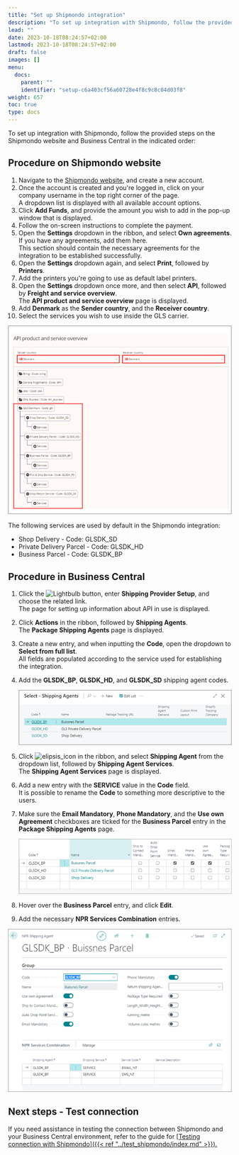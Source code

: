```yaml
---
title: "Set up Shipmondo integration"
description: "To set up integration with Shipmondo, follow the provided steps on the Shipmondo website and Business Central in the indicated order."
lead: ""
date: 2023-10-18T08:24:57+02:00
lastmod: 2023-10-18T08:24:57+02:00
draft: false
images: []
menu:
  docs:
    parent: ""
    identifier: "setup-c6a403cf56a60728e4f8c9c8c04d03f8"
weight: 657
toc: true
type: docs
---
```


To set up integration with Shipmondo, follow the provided steps on the Shipmondo website and Business Central in the indicated order:

## Procedure on Shipmondo website

1. Navigate to the [<ins>Shipmondo website<ins>](https://shipmondo.com/), and create a new account.     
2. Once the account is created and you're logged in, click on your company username in the top right corner of the page.     
   A dropdown list is displayed with all available account options.
3. Click **Add Funds**, and provide the amount you wish to add in the pop-up window that is displayed.
4. Follow the on-screen instructions to complete the payment.
5. Open the **Settings** dropdown in the ribbon, and select **Own agreements**. If you have any agreements, add them here.      
   This section should contain the necessary agreements for the integration to be established successfully.
6. Open the **Settings** dropdown again, and select **Print**, followed by **Printers**.
7. Add the printers you're going to use as default label printers.
8. Open the **Settings** dropdown once more, and then select **API**, followed by **Freight and service overview**.     
   The **API product and service overview** page is displayed.
9. Add **Denmark** as the **Sender country**, and the **Receiver country**.    
10. Select the services you wish to use inside the GLS carrier.

   ![shipmondo_api](Images/shipmondo_api.png)       

   The following services are used by default in the Shipmondo integration:

   - Shop Delivery - Code: GLSDK_SD
   - Private Delivery Parcel - Code: GLSDK_HD
   - Business Parcel - Code: GLSDK_BP

## Procedure in Business Central

1. Click the ![Lightbulb](Lightbulb_icon.PNG) button, enter **Shipping Provider Setup**, and choose the related link.       
   The page for setting up information about API in use is displayed. 
2. Click **Actions** in the ribbon, followed by **Shipping Agents**.       
   The **Package Shipping Agents** page is displayed.
3. Create a new entry, and when inputting the **Code**, open the dropdown to **Select from full list**.     
   All fields are populated according to the service used for establishing the integration.
4. Add the **GLSDK_BP**, **GLSDK_HD**, and **GLSDK_SD** shipping agent codes.

   ![shipping_agents](Images/shipping_agents.png)

5. Click ![elipsis_icon](elipsis_icon.png) in the ribbon, and select **Shipping Agent** from the dropdown list, followed by **Shipping Agent Services**.    
   The **Shipping Agent Services** page is displayed.
6. Add a new entry with the **SERVICE** value in the **Code** field.       
   It is possible to rename the **Code** to something more descriptive to the users.
7. Make sure the **Email Mandatory**, **Phone Mandatory**, and the **Use own Agreement** checkboxes are ticked for the **Business Parcel** entry in the **Package Shipping Agents** page.       

   ![business_parcel](Images/business_parcel.PNG)

8. Hover over the **Business Parcel** entry, and click **Edit**.
9.  Add the necessary **NPR Services Combination** entries.       

   ![services_combo](Images/services_combo.PNG)


## Next steps - Test connection

If you need assistance in testing the connection between Shipmondo and your Business Central environment, refer to the guide for [<ins>Testing connection with Shipmondo<ins>]({{< ref "../test_shipmondo/index.md" >}}).